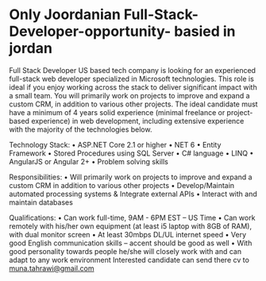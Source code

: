# Only Joordanian Full-Stack-Developer-opportunity- basied in jordan 
Full Stack Developer
US based tech company is looking for an experienced full-stack web developer specialized in Microsoft technologies. This role is ideal if you enjoy working across the stack to deliver significant impact with a small team. You will primarily work on projects to improve and expand a custom CRM, in addition to various other projects. The ideal candidate must have a minimum of 4 years solid experience (minimal freelance or project-based experience) in web development, including extensive experience with the majority of the technologies below.

Technology Stack:
•	ASP.NET Core 2.1 or higher
•	NET 6
•	Entity Framework
•	Stored Procedures using SQL Server
•	C# language
•	LINQ
•	AngularJS or Angular 2+
•	Problem solving skills

Responsibilities: 
•	Will primarily work on projects to improve and expand a custom CRM in addition to various other projects
•	Develop/Maintain automated processing systems & Integrate external APIs
•	Interact with and maintain databases

Qualifications:
•	Can work full-time, 9AM - 6PM EST – US Time
•	Can work remotely with his/her own equipment (at least i5 laptop with 8GB of RAM), with dual monitor screen
•	At least 30mbps DL/UL internet speed
•	Very good English communication skills – accent should be good as well 
•	With good personality towards people he/she will closely work with and can adapt to any work environment
Interested candidate can send there cv to muna.tahrawi@gmail.com 
